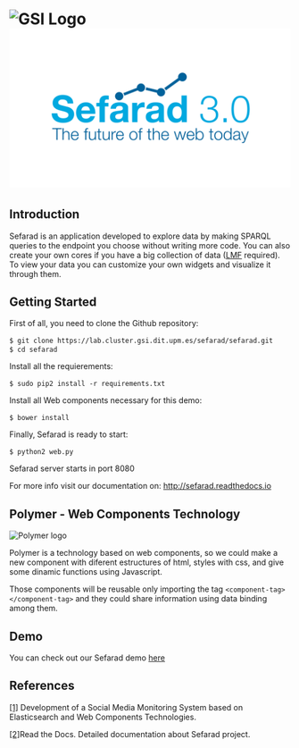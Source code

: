 ![GSI Logo](http://www.gsi.dit.upm.es/templates/jgsi/images/logo.png)
![Sefarad Logo](./images/Sefarad_Logo.png)
==================================

Introduction
------------

Sefarad is an application developed to explore data by making SPARQL queries to the endpoint you choose without writing more code. You can also create your own cores if you have a big collection of data ([LMF](https://code.google.com/p/lmf/) required). To view your data you can customize your own widgets and visualize it through them.

Getting Started
---------------

First of all, you need to clone the Github repository:

```
$ git clone https://lab.cluster.gsi.dit.upm.es/sefarad/sefarad.git
$ cd sefarad
```

Install all the requierements:

```
$ sudo pip2 install -r requirements.txt
```

Install all Web components necessary for this demo:

```
$ bower install
```

Finally, Sefarad is ready to start:

```
$ python2 web.py
```
Sefarad server starts in port 8080

For more info visit our documentation on: <a href="http://sefarad.readthedocs.io" target="_blank">http://sefarad.readthedocs.io</a>

Polymer - Web Components Technology
-----------------------------------

![Polymer logo](http://carlosortiz.co.uk/wp-content/uploads/2015/09/polymer-logo.jpg)
 
Polymer is a technology based on web components, so we could make a new component with diferent estructures of html, styles with css, and give some dinamic functions using Javascript.

Those components will be reusable only importing the tag `<component-tag></component-tag>` and they could share information using data binding among them.

Demo
----

You can check out our Sefarad demo <a href="http://sefarad.cluster.gsi.dit.upm.es/">here</a> 

References
----------

<a href="http://www.gsi.dit.upm.es/administrator/components/com_jresearch/files/publications/tfgenriqueconde.pdf">[1]</a> Development of a Social Media Monitoring System based on
Elasticsearch and Web Components Technologies.

<a href="http://sefarad.readthedocs.io/en/latest/index.html">[2]</a>Read the Docs. Detailed documentation about Sefarad project.
<!--##Deploying in Dokku

To deploy in dokku, there are two parts:

      1 - Elasticsearch-docker
      2 - Sefarad 3.0
For the first one, the only thing we have to do is deploy the service directly in dokku.
For the second one, as sefarad is build on JavaScript, it can't access to elasticsearch without making a proxy, for that reason it needs to lauch a Apache service and you have to make a proxy inside it listening the URL of JavaScript and redirecting to Elasticsearch. -->

<!--
## ElasticSearch Pipeline
###Requirements
Install luigi
```
 pip install luigi
```
Install Elastic Search (https://www.elastic.co/guide/en/elasticsearch/reference/current/setup.html)
```
pip install elasticsearch

wget https://artifacts.elastic.co/downloads/elasticsearch/elasticsearch-5.0.1.deb
sha1sum elasticsearch-5.0.1.deb 
sudo dpkg -i elasticsearch-5.0.1.deb
```

Execute ElasticSearch inside instalation folder (default path /usr/share/elasticsearch
```
./bin/elasticsearch
```
-->

<!--###Run pipeline
First of all, place your scraped file inside the `analysis` folder located in Sefarad 3.0 project.
After this, execute from command line the luigi pipeline (`pipeline.py`):
```
python pipeline.py Elasticsearch --filename <your_file_name> --analysis <your_analysis_type> --index <your_elasticsearch_index> --doc-type <your_elasticsearch_doc_type> --local-scheduler
```

Now you can find your analized file inside `analysis/analyzed-<your_filename>.json-ld`. In order to visualize your analyzed file inside ElasticSearch environment type the following url in your browser:
```
http://localhost:9200/<your_elasticsearch_index>/<your_elasticsearch_doc_type>/_search?pretty
```
-->
